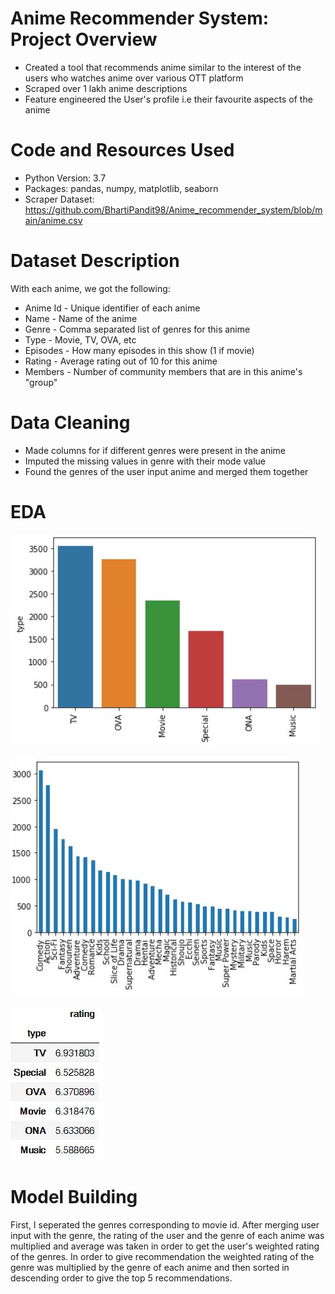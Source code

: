 # Anime Recommender System: Project Overview
- Created a tool that recommends anime similar to the interest of the users who watches anime over various OTT platform 
- Scraped over 1 lakh anime descriptions
- Feature engineered the User's profile i.e their favourite aspects of the anime

# Code and Resources Used
- Python Version: 3.7
- Packages: pandas, numpy, matplotlib, seaborn
- Scraper Dataset: https://github.com/BhartiPandit98/Anime_recommender_system/blob/main/anime.csv

# Dataset Description
With each anime, we got the following:
- Anime Id - Unique identifier of each anime
- Name - Name of the anime
- Genre - Comma separated list of genres for this anime
- Type -  Movie, TV, OVA, etc
- Episodes - How many episodes in this show (1 if movie)
- Rating - Average rating out of 10 for this anime
- Members - Number of community members that are in this anime's "group"

# Data Cleaning
- Made columns for if different genres were present in the anime
- Imputed the missing values in genre with their mode value
- Found the genres of the user input anime and merged them together

# EDA

![alt](https://github.com/BhartiPandit98/Anime_Recommender_System/blob/main/Anime_Type_Distribution.JPG)

![alt](https://github.com/BhartiPandit98/Anime_Recommender_System/blob/main/Genre_Distribution.JPG)

![alt](https://github.com/BhartiPandit98/Anime_Recommender_System/blob/main/Pivot_Table.JPG)

# Model Building
First, I seperated the genres corresponding to movie id. After merging user input with the genre, the rating of the user and the genre of each anime was multiplied and average was taken in order to get the user's weighted rating of the genres.
In order to give recommendation the weighted rating of the genre was multiplied by the genre of each anime and then sorted in descending order to give the top 5 recommendations.
